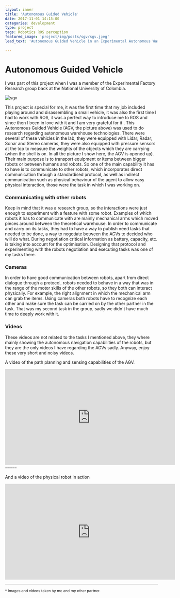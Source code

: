 ```yaml
---
layout: inner
title: 'Autonomous Guided Vehicle'
date: 2017-11-01 14:15:00
categories: development
type: project
tags: Robotics ROS perception
featured_image: 'project/img/posts/sgv/sgv.jpeg'
lead_text: 'Autonomous Guided Vehicle in an Experimental Autonomous Warehouse'

---
```


# Autonomous Guided Vehicle

I was part of this project when I was a member of the Experimental Factory Research group back at the National University of Colombia.

![sgv](/img/posts/sgv/sgv.jpeg)

This project is special for me, it was the first time that my job included playing around and disassembling a small vehicle, it was also the first time I had to work with ROS, it was a perfect way to introduce me to ROS and since then I been in love with it and I am very grateful for it . This Autonomous Guided Vehicle (AGV, the picture above)  was used to do research regarding autonomous warehouse technologies. There were several of these vehicles in the lab, they were equipped with Lidar, Radar, Sonar and Stereo cameras, they were also equipped with pressure sensors at the top to measure the weights of the objects which they are carrying (when the shell is on. In all the picture I show here, the AGV is opened up). Their main purpose is to transport equipment or items between bigger robots or between humans and robots. So one of the main capability it has to have is to communicate to other robots, which incorporates direct communication through a standardised protocol, as well as indirect communication such as physical behaviour of the agent to allow easy physical interaction, those were the task in which I was working on.



### Communicating with other robots

Keep in mind that it was a research group, so the interactions were just enough to experiment with a feature with some robot. Examples of which robots it has to communicate with are mainly mechanical arms which moved pieces around between the theoretical warehouse. In order to communicate and carry on its tasks, they had to have a way to publish need tasks that needed to be done, a way to negotiate between the AGVs to decided who will do what. During negotiation critical information as battery, capacity, etc. is taking into account for the optimisation. Designing that protocol and experimenting with the robots negotiation and executing tasks was one of my tasks there.



### Cameras

In order to have good communication between robots, apart from direct dialogue through a protocol, robots needed to behave in a way that was in the range of the motor skills of the other robots, so they both can interact physically. For example, the right alignment in which the mechanical arm can grab the items. Using cameras both robots have to recognize each other and make sure the task can be carried on by the other partner in the task. That was my second task in the group, sadly we didn't have much time to deeply work with it.



### Videos

These videos are not related to the tasks I mentioned above, they where mainly showing the autonomous navigation capabilities of the robots, but they are the only videos I have regarding the AGVs sadly.  Anyway, enjoy these very short and noisy videos.



A video of the path planning and sensing capabilities of the AGV.

<iframe width="560" height="315" src="https://www.youtube.com/embed/7251QGRSB2w" frameborder="0" allow="accelerometer; autoplay; encrypted-media; gyroscope; picture-in-picture" allowfullscreen></iframe>
------



And a video of the physical robot in action

<iframe width="560" height="315" src="https://www.youtube.com/embed/Q3hBKNJAg4Q" frameborder="0" allow="accelerometer; autoplay; encrypted-media; gyroscope; picture-in-picture" allowfullscreen></iframe>



------

<span style="font-size:12px">\* Images and videos taken by me and my other partner.</span>
